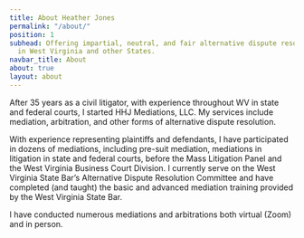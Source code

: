 ```yaml
---
title: About Heather Jones
permalink: "/about/"
position: 1
subhead: Offering impartial, neutral, and fair alternative dispute resolution services
  in West Virginia and other States.
navbar_title: About
about: true
layout: about
---
```


After 35 years as a civil litigator, with experience throughout WV in state and federal courts, I started HHJ Mediations, LLC. My services include mediation, arbitration, and other forms of alternative dispute resolution. 

With experience representing plaintiffs and defendants, I have participated in dozens of mediations, including pre-suit mediation, mediations in litigation in state and federal courts, before the Mass Litigation Panel and the West Virginia Business Court Division. I currently serve on the West Virginia State Bar’s Alternative Dispute Resolution Committee and have completed (and taught) the basic and advanced mediation training provided by the West Virginia State Bar.

I have conducted numerous mediations and arbitrations both virtual (Zoom) and in person. 